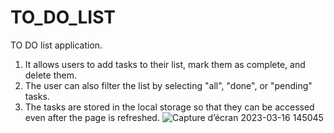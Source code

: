 # TO_DO_LIST

TO DO list application. 

1. It allows users to add tasks to their list, mark them as complete, and delete them. 
2. The user can also filter the list by selecting "all", "done", or "pending" tasks. 
3. The tasks are stored in the local storage so that they can be accessed even after the page is refreshed.
![Capture d’écran 2023-03-16 145045](https://user-images.githubusercontent.com/94002120/225638164-21c5bf18-43bc-4a51-a409-d5b702913d98.jpg)
